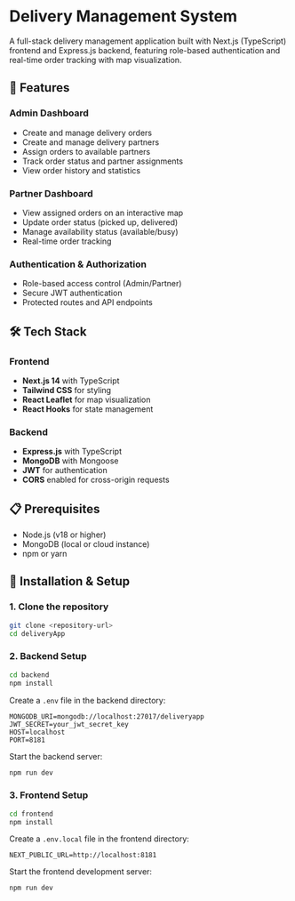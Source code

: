 # Delivery Management System

A full-stack delivery management application built with Next.js (TypeScript) frontend and Express.js backend, featuring role-based authentication and real-time order tracking with map visualization.

## 🚀 Features

### Admin Dashboard
- Create and manage delivery orders
- Create and manage delivery partners
- Assign orders to available partners
- Track order status and partner assignments
- View order history and statistics

### Partner Dashboard
- View assigned orders on an interactive map
- Update order status (picked up, delivered)
- Manage availability status (available/busy)
- Real-time order tracking

### Authentication & Authorization
- Role-based access control (Admin/Partner)
- Secure JWT authentication
- Protected routes and API endpoints

## 🛠️ Tech Stack

### Frontend
- **Next.js 14** with TypeScript
- **Tailwind CSS** for styling
- **React Leaflet** for map visualization
- **React Hooks** for state management

### Backend
- **Express.js** with TypeScript
- **MongoDB** with Mongoose
- **JWT** for authentication
- **CORS** enabled for cross-origin requests

## 📋 Prerequisites

- Node.js (v18 or higher)
- MongoDB (local or cloud instance)
- npm or yarn

## 🚀 Installation & Setup

### 1. Clone the repository
```bash
git clone <repository-url>
cd deliveryApp
```

### 2. Backend Setup
```bash
cd backend
npm install
```

Create a `.env` file in the backend directory:
```env
MONGODB_URI=mongodb://localhost:27017/deliveryapp
JWT_SECRET=your_jwt_secret_key
HOST=localhost
PORT=8181
```

Start the backend server:
```bash
npm run dev
```

### 3. Frontend Setup
```bash
cd frontend
npm install
```

Create a `.env.local` file in the frontend directory:
```env
NEXT_PUBLIC_URL=http://localhost:8181
```

Start the frontend development server:
```bash
npm run dev
```



